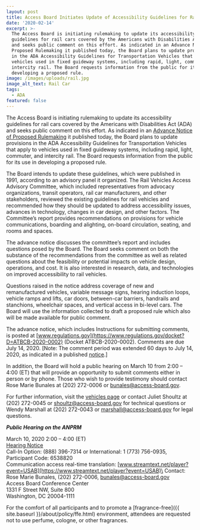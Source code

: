 ```yaml
---
layout: post
title: Access Board Initiates Update of Accessibility Guidelines for Rail Cars
date: '2020-02-14'
excerpt: >-
  The Access Board is initiating rulemaking to update its accessibility
  guidelines for rail cars covered by the Americans with Disabilities Act (ADA)
  and seeks public comment on this effort. As indicated in an Advance Notice of
  Proposed Rulemaking it published today, the Board plans to update provisions
  in the ADA Accessibility Guidelines for Transportation Vehicles that apply to
  vehicles used in fixed guideway systems, including rapid, light, commuter, and
  intercity rail. The Board requests information from the public for its use in
  developing a proposed rule.
image: /images/uploads/rail.jpg
image_alt_text: Rail Car
tags:
  - ADA
featured: false
---
```



The Access Board is initiating rulemaking to update its accessibility guidelines for rail cars covered by the Americans with Disabilities Act (ADA) and seeks public comment on this effort. As indicated in an [Advance Notice of Proposed Rulemaking](https://www.access-board.gov/guidelines-and-standards/transportation/vehicles/update-of-the-guidelines-for-transportation-vehicles/advance-notice-of-proposed-rulemaking) it published today, the Board plans to update provisions in the ADA Accessibility Guidelines for Transportation Vehicles that apply to vehicles used in fixed guideway systems, including rapid, light, commuter, and intercity rail. The Board requests information from the public for its use in developing a proposed rule.

The Board intends to update these guidelines, which were published in 1991, according to an advisory panel it organized. The Rail Vehicles Access Advisory Committee, which included representatives from advocacy organizations, transit operators, rail car manufacturers, and other stakeholders, reviewed the existing guidelines for rail vehicles and recommended how they should be updated to address accessibility issues, advances in technology, changes in car design, and other factors. The Committee’s report provides recommendations on provisions for vehicle communications, boarding and alighting, on-board circulation, seating, and rooms and spaces.

The advance notice discusses the committee’s report and includes questions posed by the Board. The Board seeks comment on both the substance of the recommendations from the committee as well as related questions about the feasibility or potential impacts on vehicle design, operations, and cost. It is also interested in research, data, and technologies on improved accessibility to rail vehicles.

Questions raised in the notice address coverage of new and remanufactured vehicles, variable message signs, hearing induction loops, vehicle ramps and lifts, car doors, between-car barriers, handrails and stanchions, wheelchair spaces, and vertical access in bi-level cars. The Board will use the information collected to draft a proposed rule which also will be made available for public comment.

The advance notice, which includes Instructions for submitting comments, is posted at [www.regulations.gov](https://www.regulations.gov/docket?D=ATBCB-2020-0002) (Docket ATBCB-2020-0002). Comments are due July 14, 2020. [Note: The comment period was extended 60 days to July 14, 2020, as indicated in a published [notice](https://www.access-board.gov/guidelines-and-standards/transportation/vehicles/update-of-the-guidelines-for-transportation-vehicles/advance-notice-of-proposed-rulemaking-2).]

In addition, the Board will hold a public hearing on March 10 from 2:00 – 4:00 (ET) that will provide an opportunity to submit comments either in person or by phone. Those who wish to provide testimony should contact Rose Marie Bunales at (202) 272-0006 or [](mailto:bunales@access-board.gov.)[bunales@access-board.gov](mailto:bunales@access-board.gov).

For further information, visit the [vehicles page](https://www.access-board.gov/guidelines-and-standards/transportation/vehicles/update-of-the-guidelines-for-transportation-vehicles) or contact Juliet Shoultz at (202) 272-0045 or [shoultz@access-board.gov](mailto:shoultz@access-board.gov) for technical questions or Wendy Marshall at (202) 272-0043 or [marshall@access-board.gov](mailto:marshall@access-board.gov) for legal questions.



***Public Hearing on the ANPRM***

March 10, 2020 2:00 – 4:00 (ET)\
[Hearing Notice](https://www.access-board.gov/guidelines-and-standards/transportation/vehicles/update-of-the-guidelines-for-transportation-vehicles/hearing-notice)\
Call-In Option: (888) 396-7314 or International: 1 (773) 756-0935, Participant Code: 6538820\
Communication access real-time translation: [www.streamtext.net/player?event=USAB](https://www.streamtext.net/player?event=USAB)\
Contact: Rose Marie Bunales, (202) 272-0006, [bunales@access-board.gov](mailto:bunales@access-board.gov)\
Access Board Conference Center\
1331 F Street NW, Suite 800\
Washington, DC 20004-1111

For the comfort of all participants and to promote a [fragrance-free]({{ site.baseurl }}/about/policy/ffe.html) environment, attendees are requested not to use perfume, cologne, or other fragrances.
